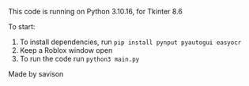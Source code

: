 This code is running on Python 3.10.16, for Tkinter 8.6

To start:
1. To install dependencies, run `pip install pynput pyautogui easyocr`
2. Keep a Roblox window open
3. To run the code run `python3 main.py`

Made by savison